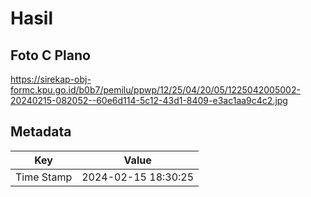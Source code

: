 # Hasil

## Foto C Plano

https://sirekap-obj-formc.kpu.go.id/b0b7/pemilu/ppwp/12/25/04/20/05/1225042005002-20240215-082052--60e6d114-5c12-43d1-8409-e3ac1aa9c4c2.jpg


## Metadata

| Key        | Value               |
| ---------- | ------------------- |
| Time Stamp | 2024-02-15 18:30:25 |




